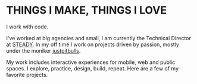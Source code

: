 # THINGS I MAKE, THINGS I LOVE

I work with code.

I've worked at big agencies and small, I am currently the Technical Director at [STEADY](http://www.steadyltd.com). In my off time I work on projects driven by passion, mostly under the moniker [justpitbulls](http://justpitbulls.org). 

My work includes interactive experiences for mobile, web and public spaces. I explore, practice, design, build, repeat. Here are a few of my favorite projects.
